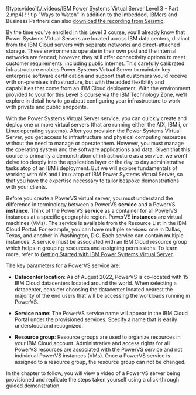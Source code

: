 ![type:video](./_videos/IBM Power Systems Virtual Server Level 3 - Part 2.mp4)
!!! tip "Ways to Watch"
    In addition to the imbedded, IBMers and Business Partners can also <a href="https://ibm.seismic.com/Link/Content/DC7MhCMFHqdF384HP8b4dXgRMqhG" target="_blank">download the recording from Seismic</a>.

By the time you've enrolled in this Level 3 course, you'll already know that Power Systems Virtual Servers are located across IBM data centers, distinct from the IBM Cloud servers with separate networks and direct-attached storage. These environments operate in their own pod and the internal networks are fenced; however, they still offer connectivity options to meet customer requirements, including public internet. This carefully calibrated infrastructure enables Power Systems Virtual Server to maintain key enterprise software certification and support that customers would receive with on-premises infrastructure, but with the added flexibility and capabilities that come from an IBM Cloud deployment. With the environment provided to your for this Level 3 course via the IBM Technology Zone, we'll explore in detail how to go about configuring your infrastructure to work with private and public endpoints.

With the Power Systems Virtual Server service, you can quickly create and deploy one or more virtual servers (that are running either the AIX, IBM i, or Linux operating systems). After you provision the Power Systems Virtual Server, you get access to infrastructure and physical computing resources without the need to manage or operate them. However, you must manage the operating system and the software applications and data. Given that this course is primarily a demonstration of infrastructure as a service, we won't delve too deeply into the application layer or the day to day administrative tasks atop of an IBM i deployment. But we will explore fundamentals of working with AIX and Linux atop of IBM Power Systems Virtual Server, so that you have the expertise necessary to tailor bespoke demonstrations with your clients.

Before you create a PowerVS virtual server, you must understand the difference in terminology between a PowerVS **service** and a PowerVS **instance**. Think of the PowerVS **service** as a container for all PowerVS instances at a specific geographic region. PowerVS **instances** are virtual machines (VMs). The service is available from the Resource List in the IBM Cloud Portal. For example, you can have multiple services: one in Dallas, Texas, and another in Washington, D.C. Each service can contain multiple instances. A service must be associated with an IBM Cloud resource group which helps in grouping resources and assigning permissions. To learn more, refer to <a href="https://cloud.ibm.com/docs/power-iaas?topic=power-iaas-getting-started" target="_blank">Getting Started with IBM Power Systems Virtual Server</a>.

The key parameters for a PowerVS service are:

- **Datacenter location**: As of August 2022, PowerVS is co-located with 15 IBM Cloud datacenters located around the world. When selecting a datacenter, consider choosing the datacenter located nearest the majority of the end users that will be accessing the workloads running in PowerVS.

- **Service name**: The PowerVS service name will appear in the IBM Cloud Portal under the provisioned services. Specify a name that is easily understood and recognized.

- **Resource group**: Resource groups are used to organize resources in your IBM Cloud account. Administrative and access rights for all PowerVS resources are associated with the PowerVS service and not individual PowerVS instances (VMs). Once a PowerVS service is assigned to a resource group, the resource group can not be changed.

In the chapter to follow, you will view a video of a PowerVS server being provisioned and replicate the steps taken yourself using a click-through guided demonstration.
